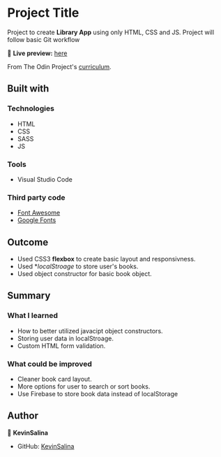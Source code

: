 # Project Title

Project to create **Library App** using only HTML, CSS and JS.
Project will follow basic Git workflow

🔗 **Live preview:** [here](https://kevinsalina.github.io/simple-library-app/)

From The Odin Project's [curriculum](addlink).

## Built with

### Technologies

* HTML
* CSS
* SASS
* JS

### Tools

* Visual Studio Code

### Third party code

* [Font Awesome](https://fontawesome.com/)
* [Google Fonts](https://fonts.google.com/)

## Outcome

* Used CSS3 **flexbox** to create basic layout and responsivness.
* Used **localStroage* to store user's books.
* Used object constructor for basic book object.

## Summary

### What I learned

* How to better utilized javacipt object constructors.
* Storing user data in localStroage.
* Custom HTML form validation.

### What could be improved

* Cleaner book card layout.
* More options for user to search or sort books.
* Use Firebase to store book data instead of localStorage

## Author

👤 **KevinSalina**
* GitHub: [KevinSalina](https://github.com/KevinSalina)
